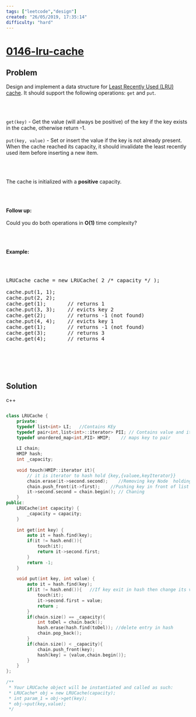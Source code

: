 ```yaml
---
tags: ["leetcode","design"]
created: "26/05/2019, 17:35:14"
difficulty: "hard"
---
```


# [0146-lru-cache](https://leetcode.com/problems/lru-cache/)

## Problem
<div><p>Design and implement a data structure for <a href="https://en.wikipedia.org/wiki/Cache_replacement_policies#LRU" target="_blank">Least Recently Used (LRU) cache</a>. It should support the following operations: <code>get</code> and <code>put</code>.</p><br><br><p><code>get(key)</code> - Get the value (will always be positive) of the key if the key exists in the cache, otherwise return -1.<br><br><code>put(key, value)</code> - Set or insert the value if the key is not already present. When the cache reached its capacity, it should invalidate the least recently used item before inserting a new item.</p><br><br><p>The cache is initialized with a <strong>positive</strong> capacity.</p><br><br><p><b>Follow up:</b><br><br>Could you do both operations in <b>O(1)</b> time complexity?</p><br><br><p><b>Example:</b></p><br><br><pre>LRUCache cache = new LRUCache( 2 /* capacity */ );<br><br>cache.put(1, 1);<br>cache.put(2, 2);<br>cache.get(1);       // returns 1<br>cache.put(3, 3);    // evicts key 2<br>cache.get(2);       // returns -1 (not found)<br>cache.put(4, 4);    // evicts key 1<br>cache.get(1);       // returns -1 (not found)<br>cache.get(3);       // returns 3<br>cache.get(4);       // returns 4<br></pre><br><br><p>&nbsp;</p></div>

## Solution

c++
```c++

class LRUCache {
    private:
    typedef list<int> LI;   //Contains KEy
    typedef pair<int,list<int>::iterator> PII; // Contains value and iterator to key in list
    typedef unordered_map<int,PII> HMIP;    // maps key to pair
    
    LI chain;
    HMIP hash;
    int _capacity;
    
    void touch(HMIP::iterator it){
        // it is iterator to hash hold {key,{valuee,keyIterator}}
        chain.erase(it->second.second);    //Removing key Node  holding address iterator from chain
        chain.push_front(it->first);    //Pushing key in front of list
        it->second.second = chain.begin(); // Chaning 
    }
public:
    LRUCache(int capacity) {
        _capacity = capacity;
    }
    
    int get(int key) {
        auto it = hash.find(key);
        if(it != hash.end()){
            touch(it);
            return it->second.first;
        }
        return -1;
    }
    
    void put(int key, int value) {
        auto it = hash.find(key);
        if(it != hash.end()){   //If key exit in hash then change its value
            touch(it);
            it->second.first = value;
            return ;
        }
        if(chain.size() == _capacity){
            int toDel = chain.back();   
            hash.erase(hash.find(toDel)); //delete entry in hash
            chain.pop_back();
        }
        if(chain.size() < _capacity){
            chain.push_front(key);
            hash[key] = {value,chain.begin()};
        }
    }
};
​
/**
 * Your LRUCache object will be instantiated and called as such:
 * LRUCache* obj = new LRUCache(capacity);
 * int param_1 = obj->get(key);
 * obj->put(key,value);
 */
​
```
